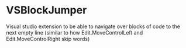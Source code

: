 # VSBlockJumper
Visual studio extension to be able to navigate over blocks of code to the next empty line (similar to how Edit.MoveControlLeft and Edit.MoveControlRight skip words)
